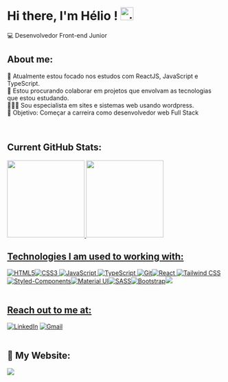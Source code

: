 # Hi there, I'm Hélio ! <img alt = gif src ="hand-waving.gif" width= "30"/>

💻 Desenvolvedor Front-end Junior<br>

## About me:

🌱 Atualmente estou focado nos estudos com ReactJS, JavaScript e TypeScript.<br>
👯 Estou procurando colaborar em projetos que envolvam as tecnologias que estou estudando.<br>
👨🏽‍💻 Sou especialista em sites e sistemas web usando wordpress.<br>
🚀 Objetivo: Começar a carreira como desenvolvedor web Full Stack<br>

<br>

## Current GitHub Stats:
<div align="left">
  <a href="https://github.com/elius-w">
  <img height="180em" src="https://github-readme-stats.vercel.app/api?username=elius-w&show_icons=true&theme=dark&include_all_commits=true&count_private=true"/>
  <img height="180em" src="https://github-readme-stats.vercel.app/api/top-langs/?username=elius-w&layout=compact&langs_count=7&theme=dark"/>
</div>

## Technologies I am used to working with:

<img alt="HTML5" src="https://img.shields.io/badge/HTML5-E34F26?style=for-the-badge&logo=html5&logoColor=white"/><img alt="CSS3" src="https://img.shields.io/badge/CSS3-1572B6?style=for-the-badge&logo=css3&logoColor=white"/> <img alt="JavaScript" src="https://img.shields.io/badge/JavaScript-323330?style=for-the-badge&logo=javascript&logoColor=F7DF1E" /> <img alt="TypeScript" src="https://img.shields.io/badge/TypeScript-007ACC?style=for-the-badge&logo=typescript&logoColor=white" /> <img alt="Git" src="https://img.shields.io/badge/Git-E34F26?style=for-the-badge&logo=git&logoColor=white" /><img alt="React" src="https://img.shields.io/badge/React-20232A?style=for-the-badge&logo=react&logoColor=61DAFB" /> <img alt="Tailwind CSS" src="https://img.shields.io/badge/Tailwind_CSS-38B2AC?style=for-the-badge&logo=tailwind-css&logoColor=white" /><img alt="Styled-Components" src="https://img.shields.io/badge/styled--components-DB7093?style=for-the-badge&logo=styled-components&logoColor=white" /><img alt="Material UI" src="https://img.shields.io/badge/Material--UI-0081CB?style=for-the-badge&logo=material-ui&logoColor=white" /><img alt="SASS" src="https://img.shields.io/badge/Sass-CC6699?style=for-the-badge&logo=sass&logoColor=white" /><img alt="Bootstrap" src="https://img.shields.io/badge/Bootstrap-563D7C?style=for-the-badge&logo=bootstrap&logoColor=white" /><img src="https://img.shields.io/badge/Wordpress-21759B?style=for-the-badge&logo=wordpress&logoColor=white"/>
<br>
<br>

## Reach out to me at:

<a href="http://127.0.0.1:5173/www.linkedin.com/in/helioalves1"><img alt="LinkedIn" src="https://img.shields.io/badge/LinkedIn-0077B5?style=for-the-badge&logo=linkedin&logoColor=white"/></a>
<a href="mailto:helioalves.dev@gmail.com"><img alt="Gmail" src="https://img.shields.io/badge/Gmail-D14836?style=for-the-badge&logo=gmail&logoColor=white"/></a>  
<br>

## :link: My Website:
<a href="https://helioalves.vercel.app/"><img src="https://img.shields.io/static/v1?label=Portfolio&message=https://helioalves.vercel.app/&logo=website&logoColor=white&color=blue&style=plastic"/></a>
